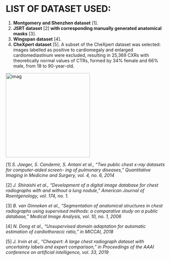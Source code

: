# LIST OF DATASET USED:

   1.	**Montgomery and Shenzhen dataset** [1].
   2. **JSRT dataset** [2]  **with corresponding manually generated anatomical masks** [3].
   3.	**Wingspan dataset** [4].
   4. **CheXpert dataset** [5]. A subset of the CheXpert dataset was selected: images labelled as positive to cardiomegaly and enlarged cardiomediastinum were excluded, resulting in 25,369 CXRs with theoretically normal values of CTRs, formed by 34\% female and 66\% male, from 18 to 90-year-old.
   
<img width="266" alt="imag" src="https://user-images.githubusercontent.com/94172910/209109784-4f1f2e49-0970-465f-a491-46e83731ec1e.PNG">

[1] 	_S. Jaeger, S. Candemir, S. Antani et al., “Two public chest x-ray datasets for computer-aided screen-
ing of pulmonary diseases,” Quantitative Imaging in Medicine and Surgery, vol. 4, no. 6, 2014_

[2]  _J. Shiraishi et al., “Development of a digital image database for chest radiographs with and without a lung nodule,” American Journal of Roentgenology, vol. 174, no. 1._

[3] _B. van Ginneken et al., “Segmentation of
anatomical structures in chest radiographs using supervised methods: a comparative study on a public database,” Medical Image Analysis, vol. 10, no. 1, 2006_

[4] _N. Dong et al., “Unsupervised domain adaptation for automatic estimation of cardiothoracic ratio,” in MICCAI, 2018_

[5] _J. Irvin et al., “Chexpert: A large chest radiograph dataset with uncertainty labels and expert comparison,” in Proceedings of the AAAI conference on artificial intelligence, vol. 33, 2019_
